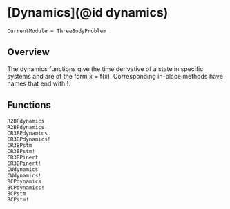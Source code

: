 # [Dynamics](@id dynamics)
```@meta
CurrentModule = ThreeBodyProblem
```
## Overview
The dynamics functions give the time derivative of a state in specific systems and are of the form ẋ = f(x). Corresponding in-place methods have names that end with !.

## Functions
```@docs
R2BPdynamics
R2BPdynamics!
CR3BPdynamics
CR3BPdynamics!
CR3BPstm
CR3BPstm!
CR3BPinert
CR3BPinert!
CWdynamics
CWdynamics!
BCPdynamics
BCPdynamics!
BCPstm
BCPstm!
```
